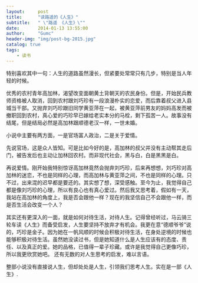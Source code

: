 ```yaml
---
layout:     post
title:      "读路遥的《人生》"
subtitle:   " \"路遥 《人生》\""
date:       2014-01-13 13:55:00
author:     "Gumc"
header-img: "img/post-bg-2015.jpg"
catalog: true
tags:
    - 读书
---
```

特别喜欢其中一句：人生的道路虽然漫长，但紧要处常常只有几步，特别是当人年轻的时候。

优秀的农村青年高加林，渴望改变面朝黄土背朝天的农民身份。但是，开始民兵教师资格被人取消，回到农村跟刘巧珍有一段浪漫朴实的恋爱，而后靠着叔父进入县城当干部。又抛弃刘巧珍跟旧同学黄亚萍在一起，被黄亚萍前男友的妈妈高发而被撤职回到农村，真心爱的巧珍早已嫁给老实本分的马栓，剩下孤苦一人。故事没有结尾，但是结局必然是高加林跟顺德老汉一样，一世未婚。

小说中主要有两方面，一是官场富人政治，二是关于爱情。

先说官场，这是众人皆知。可是比如今好的是，高加林的叔父并没有主动帮其走后门，被告发后也主动让加林回农村。而非现代社会，黑与白，白是黑黑是白。

再说爱情。刚开始我特别惊讶高加林竟然会抛弃刘巧珍，后来再想想，刘巧珍对高加林的迷恋，不也是同样的心理，而高加林与黄亚萍之间，不也是同样的心理。只不过，出来混的迟早都是要还的。其实想了想，深受感触。至今为止，我觉得自己都是像刘巧珍的心理，所以有良心也有真心爱过。然后我又思考着，假如有一天，我站在高加林的角度上，我是否会跟他一样？现在的我坚信自己不会跟他一样，而是否生活会改变一个人？

其实还有更深入的一面，就是如何对待生活，对待人生。记得曾经听过，马云骑三轮车读《人生》而备受启发，人生要坚持不放弃才有机会。我更在意“德顺爷爷”说的，巧珍是金子。因为她在一帆风顺的时候会积极对待生活，在身处逆境的时候也能够积极对待生活。虽然她没读过书，但是她知道什么是人生应该有的态度、责任、以及真正的爱。她的品格，已值得一辈子珍藏。或许是我觉得自己更像巧珍，所以我更欣赏她吧。
还有无数的对人生思考的启发，难以言语。

整部小说没有直接说人生，但却处处是人生，引领我们思考人生。实在是一部《人生》.
